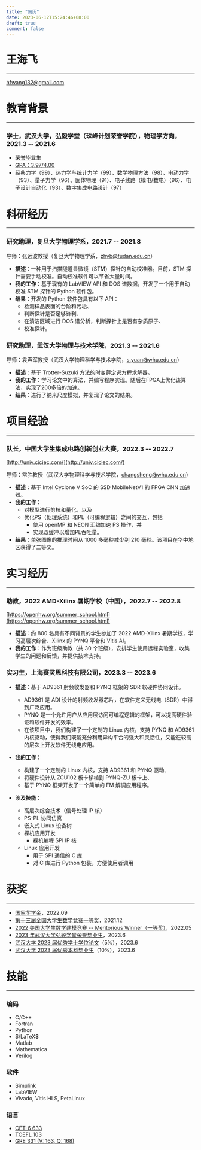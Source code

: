 ```yaml
---
title: "简历"
date: 2023-06-12T15:24:46+08:00
draft: true
comment: false
---
```


# 王海飞
---
hfwang132@gmail.com

# 教育背景
---

### 学士，武汉大学，弘毅学堂（珠峰计划荣誉学院），物理学方向，2021.3 -- 2021.6

- [荣誉毕业生](docs/Honor_Graduate.pdf)
- [GPA：3.97/4.00](docs/transcript-Haifei_Wang.pdf)
- 经典力学（99）、热力学与统计力学（99）、数学物理方法（98）、电动力学（93）、量子力学（96）、固体物理（91）、电子线路（模电/数电）（96）、电子设计自动化（93）、数字集成电路设计（97）

# 科研经历
---

### 研究助理，复旦大学物理学系，2021.7 -- 2021.8

导师：张远波教授（复旦大学物理学系，zhyb@fudan.edu.cn）

- **描述**：一种用于扫描隧道显微镜（STM）探针的自动校准器。目前，STM 探针需要手动校准。自动校准软件可以节省大量时间。
- **我的工作**：基于现有的 LabVIEW API 和 DOS 谱数据，开发了一个用于自动校准 STM 探针的 Python 软件包。
- **结果**：开发的 Python 软件包具有以下 API：
    - 检测样品表面的台阶和污垢、
    - 判断探针是否足够锋利、
    - 在清洁区域进行 DOS 谱分析，判断探针上是否有杂质原子、
    - 校准探针。

### 研究助理，武汉大学物理与技术学院，2021.3 -- 2021.6

导师：袁声军教授（武汉大学物理科学与技术学院，s.yuan@whu.edu.cn）

- **描述**：基于 Trotter-Suzuki 方法的时变薛定谔方程求解器。
- **我的工作**：学习论文中的算法，并编写程序实现。随后在FPGA上优化该算法，实现了200多倍的加速。
- **结果**：进行了纳米尺度模拟，并复现了论文的结果。

# 项目经验
---

### 队长，中国大学生集成电路创新创业大赛，2022.3 -- 2022.7

[http://univ.ciciec.com/](http://univ.ciciec.com/)

导师：常胜教授（武汉大学物理科学与技术学院，changsheng@whu.edu.cn）

- **描述**：基于 Intel Cyclone V SoC 的 SSD MobileNetV1 的 FPGA CNN 加速器。
- **我的工作**：
    - 对模型进行剪枝和量化，以及
    - 优化PS（处理系统）和PL（可编程逻辑）之间的交互，包括
        - 使用 openMP 和 NEON 汇编加速 PS 操作，并
        - 实现双缓冲以增加PL吞吐量。
- **结果**：单张图像的推理时间从 1000 多毫秒减少到 210 毫秒。该项目在华中地区获得了二等奖。

# 实习经历
---

### 助教，2022 AMD-Xilinx 暑期学校（中国），2022.7 -- 2022.8

[https://openhw.org/summer_school.html](https://openhw.org/summer_school.html)

- **描述**：约 800 名具有不同背景的学生参加了 2022 AMD-Xilinx 暑期学校，学习高层次综合、Xilinx 的 PYNQ 平台和 Vitis AI。
- **我的工作**：作为班级助教（共 30 个班级），安排学生使用远程实验室，收集学生的问题和反馈，并提供技术支持。

### 实习生，上海赛灵思科技有限公司，2023.3 -- 2023.6

- **描述**：基于 AD9361 射频收发器和 PYNQ 框架的 SDR 软硬件协同设计。
    - AD9361 是 ADI 设计的射频收发器芯片，在软件定义无线电（SDR）中得到广泛应用。
    - PYNQ 是一个允许用户从应用层访问可编程逻辑的框架，可以提高硬件验证和软件开发的效率。
    - 在该项目中，我们构建了一个定制的 Linux 内核，支持 PYNQ 和 AD9361 内核驱动，使得我们既能充分利用异构平台的强大和灵活性，又能在较高的层次上开发软件无线电应用。

- **我的工作**：
    - 构建了一个定制的 Linux 内核，支持 AD9361 和 PYNQ 驱动、
    - 将硬件设计从 ZCU102 板卡移植到 PYNQ-ZU 板卡上、
    - 基于 PYNQ 框架开发了一个简单的 FM 解调应用程序。

- **涉及技能**：
    - 高层次综合技术（信号处理 IP 核）
    - PS-PL 协同仿真
    - 嵌入式 Linux 设备树
    - 裸机应用开发
      - 裸机编程 SPI IP 核
    - Linux 应用开发
      - 用于 SPI 通信的 C 库
      - 对 C 库进行 Python 包装，方便使用者调用

# 获奖
---

- [国家奖学金](docs/MOE-National_Scholarship.pdf)，2022.09
- [第十三届全国大学生数学竞赛一等奖](docs/2021-math-1st-prize.pdf)，2021.12
- [2022 美国大学生数学建模竞赛 -- Meritorious Winner（一等奖）](docs/ICM-Meritorious_Winner_2022.pdf)，2022.05
- [2023 年武汉大学弘毅学堂荣誉毕业生](docs/Honor_Graduate.pdf)，2023.6
- [武汉大学 2023 届优秀学士学位论文](docs/Outstanding_Thesis.pdf)（5%），2023.6
- [武汉大学 2023 届优秀本科毕业生](docs/Outstanding_Graduate.pdf)（10%），2023.6

# 技能
---

### 编码

- C/C++
- Fortran
- Python
- $\LaTeX$
- Matlab
- Mathematica
- Verilog

### 软件

- Simulink
- LabVIEW
- Vivado, Vitis HLS, PetaLinux

### 语言

- [CET-6 633](docs/CET-6.pdf)
- [TOEFL 103](docs/TOEFL-Haifei_Wang.pdf)
- [GRE 331 (V: 163, Q: 168)](docs/GRE-Haifei_Wang.pdf)